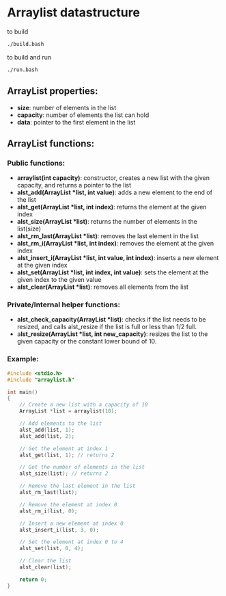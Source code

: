 # Arraylist datastructure

to build

```bash
./build.bash
```

to build and run

```bash
./run.bash
```

## ArrayList properties:

- **size**: number of elements in the list
- **capacity**: number of elements the list can hold
- **data**: pointer to the first element in the list

## ArrayList functions:

### Public functions:

- **arraylist(int capacity)**: constructor, creates a new list with the given capacity, and returns a pointer to the list
- **alst_add(ArrayList \*list, int value)**: adds a new element to the end of the list
- **alst_get(ArrayList \*list, int index)**: returns the element at the given index
- **alst_size(ArrayList \*list)**: returns the number of elements in the list(size)
- **alst_rm_last(ArrayList \*list)**: removes the last element in the list
- **alst_rm_i(ArrayList \*list, int index)**: removes the element at the given index
- **alst_insert_i(ArrayList \*list, int value, int index)**: inserts a new element at the given index
- **alst_set(ArrayList \*list, int index, int value)**: sets the element at the given index to the given value
- **alst_clear(ArrayList \*list)**: removes all elements from the list

### Private/Internal helper functions:

- **alst_check_capacity(ArrayList \*list)**: checks if the list needs to be resized, and calls alst_resize if the list is full or less than 1/2 full.
- a**lst_resize(ArrayList \*list, int new_capacity)**: resizes the list to the given capacity or the constant lower bound of 10.

### Example:

```c
#include <stdio.h>
#include "arraylist.h"

int main()
{
    // Create a new list with a capacity of 10
    ArrayList *list = arraylist(10);

    // Add elements to the list
    alst_add(list, 1);
    alst_add(list, 2);

    // Get the element at index 1
    alst_get(list, 1); // returns 2

    // Get the number of elements in the list
    alst_size(list); // returns 2

    // Remove the last element in the list
    alst_rm_last(list);

    // Remove the element at index 0
    alst_rm_i(list, 0);

    // Insert a new element at index 0
    alst_insert_i(list, 3, 0);

    // Set the element at index 0 to 4
    alst_set(list, 0, 4);

    // Clear the list
    alst_clear(list);

    return 0;
}
```
